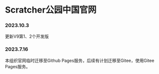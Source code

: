 # Scratcher公园中国官网
### 2023.10.3
更新V9第1、2个开发版

### 2023.7.16
本组织官网临时迁移至Github Pages服务，后续有计划迁移至Gitee，使用Gitee Pages服务。
